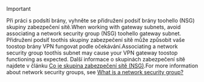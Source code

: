 > [!IMPORTANT]
> <span data-ttu-id="ecb83-101">Při práci s podsítí brány, vyhněte se přidružení podsíť brány toohello (NSG) skupiny zabezpečení sítě.</span><span class="sxs-lookup"><span data-stu-id="ecb83-101">When working with gateway subnets, avoid associating a network security group (NSG) toohello gateway subnet.</span></span> <span data-ttu-id="ecb83-102">Přidružení podsíť toothis skupiny zabezpečení sítě může způsobit vaše toostop brány VPN fungovat podle očekávání.</span><span class="sxs-lookup"><span data-stu-id="ecb83-102">Associating a network security group toothis subnet may cause your VPN gateway toostop functioning as expected.</span></span> <span data-ttu-id="ecb83-103">Další informace o skupinách zabezpečení sítě najdete v článku [Co je skupina zabezpečení sítě (NSG)](../articles/virtual-network/virtual-networks-nsg.md).</span><span class="sxs-lookup"><span data-stu-id="ecb83-103">For more information about network security groups, see [What is a network security group?](../articles/virtual-network/virtual-networks-nsg.md)</span></span>
> 
> 

